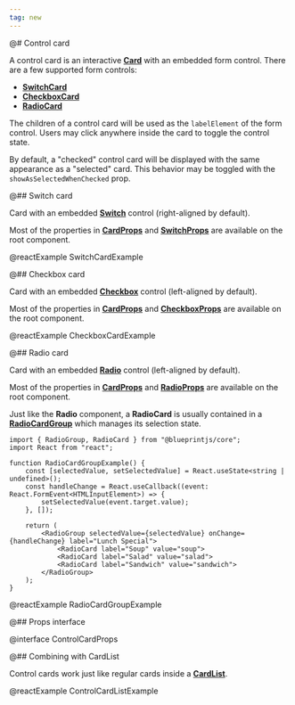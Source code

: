 ```yaml
---
tag: new
---
```


@# Control card

A control card is an interactive [**Card**](#core/components/card) with an embedded form control.
There are a few supported form controls:

-   [**SwitchCard**](#core/components/control-card.switch-card)
-   [**CheckboxCard**](#core/components/control-card.checkbox-card)
-   [**RadioCard**](#core/components/control-card.radio-card)

The children of a control card will be used as the `labelElement` of the form control. Users may click anywhere
inside the card to toggle the control state.

By default, a "checked" control card will be displayed with the same appearance as a "selected" card. This behavior
may be toggled with the `showAsSelectedWhenChecked` prop.

@## Switch card

Card with an embedded [**Switch**](#core/components/switch) control (right-aligned by default).

Most of the properties in [**CardProps**](#core/components/card.props-interface) and
[**SwitchProps**](#core/components/switch.props-interface) are available on the root component.

@reactExample SwitchCardExample

@## Checkbox card

Card with an embedded [**Checkbox**](#core/components/checkbox) control (left-aligned by default).

Most of the properties in [**CardProps**](#core/components/card.props-interface) and
[**CheckboxProps**](#core/components/checkbox.props-interface) are available on the root component.

@reactExample CheckboxCardExample

@## Radio card

Card with an embedded [**Radio**](#core/components/radio) control (left-aligned by default).

Most of the properties in [**CardProps**](#core/components/card.props-interface) and
[**RadioProps**](#core/components/radio.props-interface) are available on the root component.

Just like the **Radio** component, a **RadioCard** is usually contained in a
[**RadioCardGroup**](#core/components/radio.radiogroup) which manages its selection state.

```tsx
import { RadioGroup, RadioCard } from "@blueprintjs/core";
import React from "react";

function RadioCardGroupExample() {
    const [selectedValue, setSelectedValue] = React.useState<string | undefined>();
    const handleChange = React.useCallback((event: React.FormEvent<HTMLInputElement>) => {
        setSelectedValue(event.target.value);
    }, []);

    return (
        <RadioGroup selectedValue={selectedValue} onChange={handleChange} label="Lunch Special">
            <RadioCard label="Soup" value="soup">
            <RadioCard label="Salad" value="salad">
            <RadioCard label="Sandwich" value="sandwich">
        </RadioGroup>
    );
}
```

@reactExample RadioCardGroupExample

@## Props interface

@interface ControlCardProps

@## Combining with CardList

Control cards work just like regular cards inside a [**CardList**](#core/components/card-list).

@reactExample ControlCardListExample
